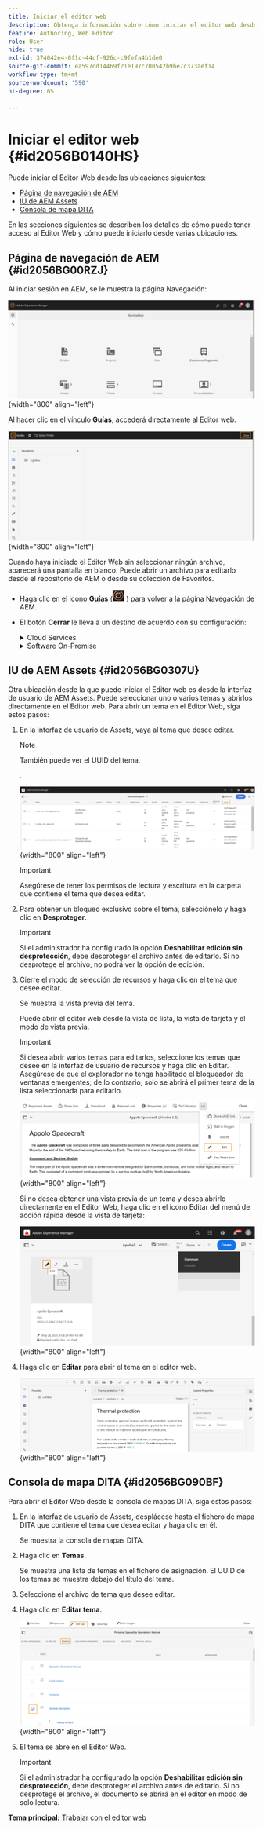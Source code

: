 ```yaml
---
title: Iniciar el editor web
description: Obtenga información sobre cómo iniciar el editor web desde la página de navegación de AEM, la interfaz de usuario de AEM Assets y la consola de mapas DITA en AEM Guides.
feature: Authoring, Web Editor
role: User
hide: true
exl-id: 374042e4-0f1c-44cf-926c-c9fefa4b1de0
source-git-commit: ea597cd14469f21e197c700542b9be7c373aef14
workflow-type: tm+mt
source-wordcount: '590'
ht-degree: 0%

---
```


# Iniciar el editor web {#id2056B0140HS}

Puede iniciar el Editor Web desde las ubicaciones siguientes:

- [Página de navegación de AEM](#id2056BG00RZJ)
- [IU de AEM Assets](#id2056BG0307U)
- [Consola de mapa DITA](#id2056BG090BF)

En las secciones siguientes se describen los detalles de cómo puede tener acceso al Editor Web y cómo puede iniciarlo desde varias ubicaciones.

## Página de navegación de AEM {#id2056BG00RZJ}

Al iniciar sesión en AEM, se le muestra la página Navegación:

![](images/web-editor-from-navigation-page.png){width="800" align="left"}

Al hacer clic en el vínculo **Guías**, accederá directamente al Editor web.

![](images/web-editor-launch-page.png){width="800" align="left"}

Cuando haya iniciado el Editor Web sin seleccionar ningún archivo, aparecerá una pantalla en blanco. Puede abrir un archivo para editarlo desde el repositorio de AEM o desde su colección de Favoritos.

- Haga clic en el icono **Guías** (![](images/aem-guides-icon.png) ) para volver a la página Navegación de AEM.

- El botón **Cerrar** le lleva a un destino de acuerdo con su configuración:



  <details>

  <summary> Cloud Services </summary>

  Si utiliza Cloud Services, haga clic en el botón **Cerrar** para volver a la página Navegación de AEM.
  </details>

  <details>

  <summary> Software On-Premise</summary>

  Si utiliza el software On-premise de AEM Guides (4.2.1 y versiones posteriores), haga clic en el botón **Cerrar** de la derecha para volver a la ruta de acceso del archivo actual en la interfaz de usuario de Assets.

  </details>

## IU de AEM Assets {#id2056BG0307U}

Otra ubicación desde la que puede iniciar el Editor web es desde la interfaz de usuario de AEM Assets. Puede seleccionar uno o varios temas y abrirlos directamente en el Editor web. Para abrir un tema en el Editor Web, siga estos pasos:

1. En la interfaz de usuario de Assets, vaya al tema que desee editar.

   >[!NOTE]
   >
   > También puede ver el UUID del tema.

   .

   ![](images/assets_ui_with_uuid_cs.png){width="800" align="left"}

   >[!IMPORTANT]
   >
   > Asegúrese de tener los permisos de lectura y escritura en la carpeta que contiene el tema que desea editar.

1. Para obtener un bloqueo exclusivo sobre el tema, selecciónelo y haga clic en **Desproteger**.

   >[!IMPORTANT]
   >
   > Si el administrador ha configurado la opción **Deshabilitar edición sin desprotección**, debe desproteger el archivo antes de editarlo. Si no desprotege el archivo, no podrá ver la opción de edición.

1. Cierre el modo de selección de recursos y haga clic en el tema que desee editar.

   Se muestra la vista previa del tema.

   Puede abrir el editor web desde la vista de lista, la vista de tarjeta y el modo de vista previa.

   >[!IMPORTANT]
   >
   > Si desea abrir varios temas para editarlos, seleccione los temas que desee en la interfaz de usuario de recursos y haga clic en Editar. Asegúrese de que el explorador no tenga habilitado el bloqueador de ventanas emergentes; de lo contrario, solo se abrirá el primer tema de la lista seleccionada para editarlo.

   ![](images/edit-from-preview_cs.png){width="800" align="left"}

   Si no desea obtener una vista previa de un tema y desea abrirlo directamente en el Editor Web, haga clic en el icono Editar del menú de acción rápida desde la vista de tarjeta:

   ![](images/edit-topic-from-quick-action_cs.png){width="800" align="left"}

1. Haga clic en **Editar** para abrir el tema en el editor web.

   ![](images/edit-mode.png){width="800" align="left"}


## Consola de mapa DITA {#id2056BG090BF}

Para abrir el Editor Web desde la consola de mapas DITA, siga estos pasos:

1. En la interfaz de usuario de Assets, desplácese hasta el fichero de mapa DITA que contiene el tema que desea editar y haga clic en él.

   Se muestra la consola de mapas DITA.

1. Haga clic en **Temas**.

   Se muestra una lista de temas en el fichero de asignación. El UUID de los temas se muestra debajo del título del tema.

1. Seleccione el archivo de tema que desee editar.

1. Haga clic en **Editar tema**.

   ![](images/edit-topics-map-console_cs.png){width="800" align="left"}

1. El tema se abre en el Editor Web.

   >[!IMPORTANT]
   >
   > Si el administrador ha configurado la opción **Deshabilitar edición sin desprotección**, debe desproteger el archivo antes de editarlo. Si no desprotege el archivo, el documento se abrirá en el editor en modo de solo lectura.


**Tema principal:**[ Trabajar con el editor web](web-editor.md)
